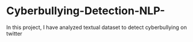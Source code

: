 # Cyberbullying-Detection-NLP-
In this project, I have analyzed textual dataset to detect cyberbullying on twitter 
